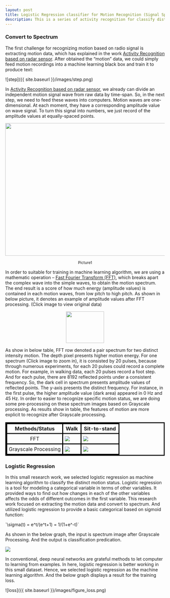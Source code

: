 ```yaml
---
layout: post
title: Logistic Regression classifier for Motion Recognition (Signal Spectrum) Walabot Sensor
description: This is a series of activity recognition for classify distinct intensity motions (raw data obtained as radio signal data) based on logistic regression machine learning algorithm. 
---
```

<style>
img {
    display: block;
    margin: 0 auto;
}
table, th, td {
    border: 3px solid black;
    border-collapse: collapse;
}
#cssTable td {
    padding: 5px;
    text-align:center; 
    vertical-align:middle;
    
}
</style>

### Convert to Spectrum
<span>The first challenge for recognizing motion based on radio signal is extracting motion data, 
which has explained in the work <a href="{{site.baseurl}}/Activity/">Activity Recognition based on radar sensor</a>. 
After obtained the “motion” data, 
we could simply feed motion recordings into a machine learning black box and train it to produce text:
</span>

![step]({{ site.baseurl }}/images/step.png)

<span>
In <a href="{{site.baseurl}}/Activity/">Activity Recognition based on radar sensor</a>, we already can divide an 
independent motion signal wave from raw data by time-span.
So, in the next step, we need to feed these waves into computers. 
Motion waves are one-dimensional. At each moment, they have a corresponding amplitude value on wave signal. 
To turn this signal into numbers, we just record of the amplitude values at equally-spaced points. 
</span>

<p><a href="{{ site.baseurl }}/images/530motion.png"><img src="{{ site.baseurl }}/images/530motion.png" height="420" width="620"></a></p>

<p align="center" style="font-size:12px;">Picture1</p>

<p> </p>




<span>
In order to suitable for training in machine learning algorithm, we are using a mathematic operation – <a href="https://en.wikipedia.org/wiki/Fast_Fourier_transform">Fast Fourier Transform (FFT)</a>, 
which breaks apart the complex wave into the simple waves, to obtain the motion spectrum. 
The end result is a score of how much energy (amplitude values) is contained in each motion waves, 
from low pitch to high pitch. As shown in below picture, it denotes an example of amplitude values after FFT processing. (Click image to view original data)
</span>

<p><a href="{{ site.baseurl }}/images/energy_number.png"><img src="{{ site.baseurl }}/images/energy_number.png" height="100" width="120"></a></p>


<span>
As show in below table, FFT row denoted a pair spectrum for two distinct intensity motion. 
The depth pixel presents higher motion energy. For one spectrum (Click image to zoom in), it is consisted by 20 pulses, because through numerous experiments,
 for each 20 pulses could record a complete motion. 
 For example, in walking data, each 20 pulses record a foot step. 
 And for each pulse, there are 8192 reflected points under a consistent frequency. 
 So, the dark cell in spectrum presents amplitude values of reflected points. 
 The y-axis presents the distinct frequency. For instance, in the first pulse, 
 the higher amplitude value (dark area) appeared in 0 Hz and 45 Hz. 
In order to easier to recognize specific motion status, 
we are doing some pre-processing on these spectrum images based on Grayscale processing. 
As results show in table, the features of motion are more explicit to recognize after Grayscale processing. 
</span>

<div class="education">
<table id="cssTable">
  <tr>
    <th align="center">Methods/Status</th>
    <th>Walk</th>
    <th>Sit-to-stand</th>
  </tr>
  <tr>
    <td>FFT</td>
    <td align="center"><a href="{{ site.baseurl }}/images/figure_walk.png"><img src="{{ site.baseurl }}/images/figure_walk.png"></a></td>
    <td align="center"><a href="{{ site.baseurl }}/images/figure_sit.png"><img src="{{ site.baseurl }}/images/figure_sit.png"></a></td>
  </tr>
  <tr>
    <td align="center" valign="middle">Grayscale Processing</td>
    <td align="center"><a href="{{ site.baseurl }}/images/walk3.png"><img src="{{ site.baseurl }}/images/walk3.png" align="middle" ></a></td>
    <td align="center"><a href="{{ site.baseurl }}/images/sitting5.png"><img src="{{ site.baseurl }}/images/sitting5.png" align="middle"></a></td>
  </tr>
</table>
</div>

### Logistic Regression

<span>
In this small research work, we selected logistic regression as machine learning algorithm to classify the distinct motion status.
Logistic regression is a tool for modeling a categorical variable in terms of other variables. 
It provided ways to find out how changes in each of the other variables affects the odds of different outcomes in the first variable. 
This research work focused on extracting the motion data and convert to spectrum. 
And utilized logistic regression to provide a basic categorical based on sigmoid function:</span>  
<p >
  `\sigma(t) = e^t/(e^t+1) = 1/(1+e^-t)`
</p>
<span>As shown in the below graph, the input is spectrum image after Grayscale Processing. And the output is classification predication. 
</span>

<script type="text/javascript" async
  src="https://cdnjs.cloudflare.com/ajax/libs/mathjax/2.7.2/MathJax.js?config=TeX-MML-AM_CHTML">
</script>


<p><a href="{{ site.baseurl }}/images/logsitic.png"><img src="{{ site.baseurl }}/images/logsitic.png"></a></p>

<span>In conventional, deep neural networks are grateful methods to let computer to learning from examples. 
In here, logistic regression is better working in this small dataset. 
Hence, we selected logistic regression as the machine learning algorithm. 
And the below graph displays a result for the training loss.</span>

![loss]({{ site.baseurl }}/images/figure_loss.png)



